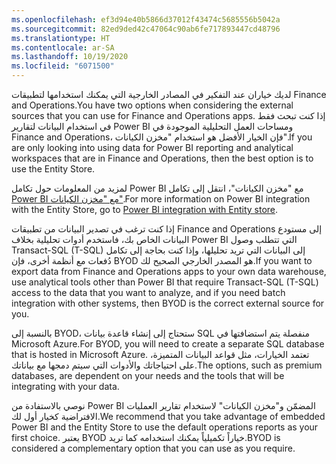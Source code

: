 ```yaml
---
ms.openlocfilehash: ef3d94e40b5866d37012f43474c5685556b5042a
ms.sourcegitcommit: 82ed9ded42c47064c90ab6fe717893447cd48796
ms.translationtype: HT
ms.contentlocale: ar-SA
ms.lasthandoff: 10/19/2020
ms.locfileid: "6071500"
---
```

<span data-ttu-id="07dbd-101">لديك خياران عند التفكير في المصادر الخارجية التي يمكنك استخدامها لتطبيقات Finance and Operations.</span><span class="sxs-lookup"><span data-stu-id="07dbd-101">You have two options when considering the external sources that you can use for Finance and Operations apps.</span></span> <span data-ttu-id="07dbd-102">إذا كنت تبحث فقط في استخدام البيانات لتقارير Power BI ومساحات العمل التحليلية الموجودة في Finance and Operations، فإن الخيار الأفضل هو استخدام "مخزن الكيانات".</span><span class="sxs-lookup"><span data-stu-id="07dbd-102">If you are only looking into using data for Power BI reporting and analytical workspaces that are in Finance and Operations, then the best option is to use the Entity Store.</span></span>

<span data-ttu-id="07dbd-103">لمزيد من المعلومات حول تكامل Power BI مع "مخزن الكيانات"، انتقل إلى تكامل [Power BI مع "مخزن الكيانات"](https://docs.microsoft.com/dynamics365/fin-ops-core/dev-itpro/analytics/power-bi-integration-entity-store/?azure-portal=true).</span><span class="sxs-lookup"><span data-stu-id="07dbd-103">For more information on Power BI integration with the Entity Store, go to [Power BI integration with Entity store](https://docs.microsoft.com/dynamics365/fin-ops-core/dev-itpro/analytics/power-bi-integration-entity-store/?azure-portal=true).</span></span>

<span data-ttu-id="07dbd-104">إذا كنت ترغب في تصدير البيانات من تطبيقات Finance and Operations إلى مستودع البيانات الخاص بك، فاستخدم أدوات تحليلية بخلاف Power BI التي تتطلب وصول Transact-SQL ‏(T-SQL) إلى البيانات التي تريد تحليلها، وإذا كنت بحاجة إلى تكامل دُفعات مع أنظمة أخرى، فإن BYOD هو المصدر الخارجي الصحيح لك.</span><span class="sxs-lookup"><span data-stu-id="07dbd-104">If you want to export data from Finance and Operations apps to your own data warehouse, use analytical tools other than Power BI that require Transact-SQL (T-SQL) access to the data that you want to analyze, and if you need batch integration with other systems, then BYOD is the correct external source for you.</span></span>

<span data-ttu-id="07dbd-105">بالنسبة إلى BYOD، ستحتاج إلى إنشاء قاعدة بيانات SQL منفصلة يتم استضافتها في Microsoft Azure.</span><span class="sxs-lookup"><span data-stu-id="07dbd-105">For BYOD, you will need to create a separate SQL database that is hosted in Microsoft Azure.</span></span> <span data-ttu-id="07dbd-106">تعتمد الخيارات، مثل قواعد البيانات المتميزة، على احتياجاتك والأدوات التي سيتم دمجها مع بياناتك.</span><span class="sxs-lookup"><span data-stu-id="07dbd-106">The options, such as premium databases, are dependent on your needs and the tools that will be integrating with your data.</span></span>

<span data-ttu-id="07dbd-107">نوصي بالاستفادة من Power BI المضمّن و"مخزن الكيانات" لاستخدام تقارير العمليات الافتراضية كخيار أول لك.</span><span class="sxs-lookup"><span data-stu-id="07dbd-107">We recommend that you take advantage of embedded Power BI and the Entity Store to use the default operations reports as your first choice.</span></span> <span data-ttu-id="07dbd-108">يعتبر BYOD خياراً تكميلياً يمكنك استخدامه كما تريد.</span><span class="sxs-lookup"><span data-stu-id="07dbd-108">BYOD is considered a complementary option that you can use as you require.</span></span> 

